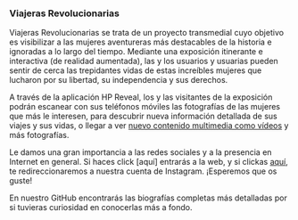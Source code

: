###                                                Viajeras Revolucionarias


Viajeras Revolucionarias se trata de un proyecto transmedial cuyo objetivo es visibilizar a las mujeres aventureras más destacables de la historia e ignoradas a lo largo del tiempo. Mediante una exposición itinerante e interactiva (de realidad aumentada), las y los usuarios y usuarias pueden sentir de cerca las trepidantes vidas de estas increíbles mujeres que lucharon por su libertad, su independencia y sus derechos. 

A través de la aplicación HP Reveal, los y las visitantes de la exposición podrán escanear con sus teléfonos móviles las fotografías de las mujeres que más le interesen, para descubrir nueva información detallada de sus viajes y sus vidas, o llegar a ver [nuevo contenido multimedia como vídeos](https://youtu.be/PfjCKjCrnbQ) y más fotografías.

Le damos una gran importancia a las redes sociales y a la presencia en Internet en general. Si haces click [aquí]  entrarás a la web, y si clickas [aquí](https://www.instagram.com/viajerasrevolucionarias/), te redireccionaremos a nuestra cuenta de Instagram. ¡Esperemos que os guste!


En nuestro GitHub encontrarás las biografías completas más detalladas por si tuvieras curiosidad en conocerlas más a fondo.







